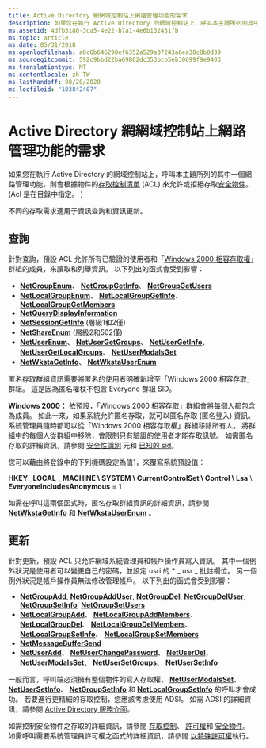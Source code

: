 ```yaml
---
title: Active Directory 網網域控制站上網路管理功能的需求
description: 如果您在執行 Active Directory 的網域控制站上，呼叫本主題所列的其中一個網路管理功能，則會根據物件的存取控制清單 (ACL) 來允許或拒絕存取安全物件。
ms.assetid: 4dfb3180-3ca5-4e22-b7a1-4e6b132431fb
ms.topic: article
ms.date: 05/31/2018
ms.openlocfilehash: a8c6b646290ef6352a529a37243a6ea30c8b0d39
ms.sourcegitcommit: 592c9bbd22ba69802dc353bcb5eb30699f9e9403
ms.translationtype: MT
ms.contentlocale: zh-TW
ms.lasthandoff: 08/20/2020
ms.locfileid: "103842407"
---
```

# <a name="requirements-for-network-management-functions-on-active-directory-domain-controllers"></a>Active Directory 網網域控制站上網路管理功能的需求

如果您在執行 Active Directory 的網域控制站上，呼叫本主題所列的其中一個網路管理功能，則會根據物件的[存取控制清單](/windows/desktop/SecAuthZ/access-control-lists) (ACL) 來允許或拒絕存取[安全物件](/windows/desktop/SecAuthZ/securable-objects)。  (Acl 是在目錄中指定。 ) 

不同的存取需求適用于資訊查詢和資訊更新。

## <a name="queries"></a>查詢

針對查詢，預設 ACL 允許所有已驗證的使用者和「[Windows 2000 相容存取權](/windows/desktop/SecAuthZ/allowing-anonymous-access)」群組的成員，來讀取和列舉資訊。 以下列出的函式會受到影響：

-   [**NetGroupEnum**](/windows/desktop/api/Lmaccess/nf-lmaccess-netgroupenum)、 [**NetGroupGetInfo**](/windows/desktop/api/Lmaccess/nf-lmaccess-netgroupgetinfo)、 [**NetGroupGetUsers**](/windows/desktop/api/Lmaccess/nf-lmaccess-netgroupgetusers)
-   [**NetLocalGroupEnum**](/windows/desktop/api/Lmaccess/nf-lmaccess-netlocalgroupenum)、 [**NetLocalGroupGetInfo**](/windows/desktop/api/Lmaccess/nf-lmaccess-netlocalgroupgetinfo)、 [**NetLocalGroupGetMembers**](/windows/desktop/api/Lmaccess/nf-lmaccess-netlocalgroupgetmembers)
-   [**NetQueryDisplayInformation**](/windows/desktop/api/Lmaccess/nf-lmaccess-netquerydisplayinformation)
-   [**NetSessionGetInfo**](/windows/desktop/api/lmshare/nf-lmshare-netsessiongetinfo) (層級1和2僅) 
-   [**NetShareEnum**](/windows/desktop/api/lmshare/nf-lmshare-netshareenum) (層級2和502僅) 
-   [**NetUserEnum**](/windows/desktop/api/Lmaccess/nf-lmaccess-netuserenum)、 [**NetUserGetGroups**](/windows/desktop/api/Lmaccess/nf-lmaccess-netusergetgroups)、 [**NetUserGetInfo**](/windows/desktop/api/Lmaccess/nf-lmaccess-netusergetinfo)、 [**NetUserGetLocalGroups**](/windows/desktop/api/Lmaccess/nf-lmaccess-netusergetlocalgroups)、 [**NetUserModalsGet**](/windows/desktop/api/Lmaccess/nf-lmaccess-netusermodalsget)
-   [**NetWkstaGetInfo**](/windows/desktop/api/Lmwksta/nf-lmwksta-netwkstagetinfo)、 [ **NetWkstaUserEnum**](/windows/desktop/api/Lmwksta/nf-lmwksta-netwkstauserenum)

匿名存取群組資訊需要將匿名的使用者明確新增至「Windows 2000 相容存取」群組。 這是因為匿名權杖不包含 Everyone 群組 SID。

**Windows 2000：** 依預設，「Windows 2000 相容存取」群組會將每個人都包含為成員。 如此一來，如果系統允許匿名存取，就可以匿名存取 (匿名登入) 資訊。 系統管理員隨時都可以從「Windows 2000 相容存取權」群組移除所有人。 將群組中的每個人從群組中移除，會限制只有驗證的使用者才能存取訊號。 如需匿名存取的詳細資訊，請參閱 [安全性識別](/windows/desktop/SecAuthZ/security-identifiers) 元和 [已知的 sid](/windows/desktop/SecAuthZ/well-known-sids)。

您可以藉由將登錄中的下列機碼設定為值1，來覆寫系統預設值：

**HKEY \_LOCAL \_ MACHINE \\ SYSTEM \\ CurrentControlSet \\ Control \\ Lsa** \\ **EveryoneIncludesAnonymous** = 1

如需在呼叫這兩個函式時，匿名存取群組資訊的詳細資訊，請參閱 [**NetWkstaGetInfo**](/windows/desktop/api/Lmwksta/nf-lmwksta-netwkstagetinfo) 和 [**NetWkstaUserEnum**](/windows/desktop/api/Lmwksta/nf-lmwksta-netwkstauserenum) 。

## <a name="updates"></a>更新

針對更新，預設 ACL 只允許網域系統管理員和帳戶操作員寫入資訊。 其中一個例外狀況是使用者可以變更自己的密碼，並設定 usri 的 \* \_ usr \_ 批註欄位。 另一個例外狀況是帳戶操作員無法修改管理帳戶。 以下列出的函式會受到影響：

-   [**NetGroupAdd**](/windows/desktop/api/Lmaccess/nf-lmaccess-netgroupadd), [**NetGroupAddUser**](/windows/desktop/api/Lmaccess/nf-lmaccess-netgroupadduser), [**NetGroupDel**](/windows/desktop/api/Lmaccess/nf-lmaccess-netgroupdel), [**NetGroupDelUser**](/windows/desktop/api/Lmaccess/nf-lmaccess-netgroupdeluser), [**NetGroupSetInfo**](/windows/desktop/api/Lmaccess/nf-lmaccess-netgroupsetinfo), [**NetGroupSetUsers**](/windows/desktop/api/Lmaccess/nf-lmaccess-netgroupsetusers)
-   [**NetLocalGroupAdd**](/windows/desktop/api/Lmaccess/nf-lmaccess-netlocalgroupadd)、 [**NetLocalGroupAddMembers**](/windows/desktop/api/Lmaccess/nf-lmaccess-netlocalgroupaddmembers)、 [**NetLocalGroupDel**](/windows/desktop/api/Lmaccess/nf-lmaccess-netlocalgroupdel)、 [**NetLocalGroupDelMembers**](/windows/desktop/api/Lmaccess/nf-lmaccess-netlocalgroupdelmembers)、 [**NetLocalGroupSetInfo**](/windows/desktop/api/Lmaccess/nf-lmaccess-netlocalgroupsetinfo)、 [**NetLocalGroupSetMembers**](/windows/desktop/api/Lmaccess/nf-lmaccess-netlocalgroupsetmembers)
-   [**NetMessageBufferSend**](/windows/desktop/api/Lmmsg/nf-lmmsg-netmessagebuffersend)
-   [**NetUserAdd**](/windows/desktop/api/Lmaccess/nf-lmaccess-netuseradd)、 [**NetUserChangePassword**](/windows/desktop/api/Lmaccess/nf-lmaccess-netuserchangepassword)、 [**NetUserDel**](/windows/desktop/api/Lmaccess/nf-lmaccess-netuserdel)、 [**NetUserModalsSet**](/windows/desktop/api/Lmaccess/nf-lmaccess-netusermodalsset)、 [**NetUserSetGroups**](/windows/desktop/api/Lmaccess/nf-lmaccess-netusersetgroups)、 [**NetUserSetInfo**](/windows/desktop/api/Lmaccess/nf-lmaccess-netusersetinfo)

一般而言，呼叫端必須擁有整個物件的寫入存取權， [**NetUserModalsSet**](/windows/desktop/api/Lmaccess/nf-lmaccess-netusermodalsset)、 [**NetUserSetInfo**](/windows/desktop/api/Lmaccess/nf-lmaccess-netusersetinfo)、 [**NetGroupSetInfo**](/windows/desktop/api/Lmaccess/nf-lmaccess-netgroupsetinfo) 和 [**NetLocalGroupSetInfo**](/windows/desktop/api/Lmaccess/nf-lmaccess-netlocalgroupsetinfo) 的呼叫才會成功。 若要進行更精細的存取控制，您應該考慮使用 ADSI。 如需 ADSI 的詳細資訊，請參閱 [Active Directory 服務介面](/windows/desktop/ADSI/active-directory-service-interfaces-adsi)。

如需控制安全物件之存取的詳細資訊，請參閱 [存取控制](/windows/desktop/SecAuthZ/access-control)、 [許可權](/windows/desktop/SecAuthZ/privileges)和 [安全物件](/windows/desktop/SecAuthZ/securable-objects)。 如需呼叫需要系統管理員許可權之函式的詳細資訊，請參閱 [以特殊許可權](/windows/desktop/SecBP/running-with-special-privileges)執行。

 

 
